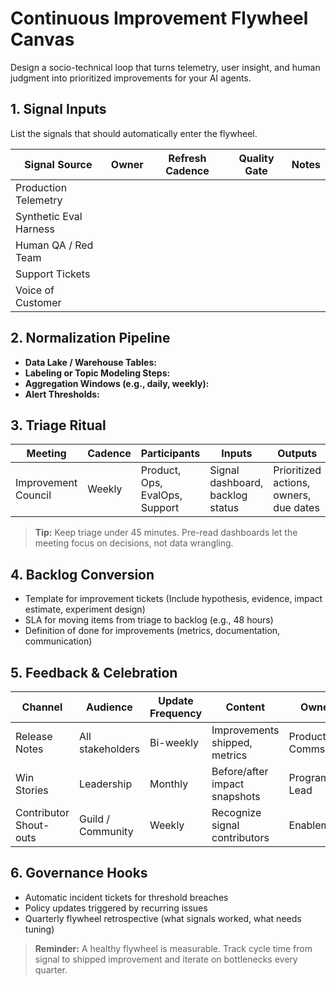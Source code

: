 # Continuous Improvement Flywheel Canvas

Design a socio-technical loop that turns telemetry, user insight, and human judgment into prioritized improvements for your AI agents.

## 1. Signal Inputs

List the signals that should automatically enter the flywheel.

| Signal Source | Owner | Refresh Cadence | Quality Gate | Notes |
| ------------- | ----- | --------------- | ------------ | ----- |
| Production Telemetry | | | | |
| Synthetic Eval Harness | | | | |
| Human QA / Red Team | | | | |
| Support Tickets | | | | |
| Voice of Customer | | | | |

## 2. Normalization Pipeline

- **Data Lake / Warehouse Tables:**
- **Labeling or Topic Modeling Steps:**
- **Aggregation Windows (e.g., daily, weekly):**
- **Alert Thresholds:**

## 3. Triage Ritual

| Meeting | Cadence | Participants | Inputs | Outputs |
| ------- | ------- | ------------ | ------ | ------- |
| Improvement Council | Weekly | Product, Ops, EvalOps, Support | Signal dashboard, backlog status | Prioritized actions, owners, due dates |

> **Tip:** Keep triage under 45 minutes. Pre-read dashboards let the meeting focus on decisions, not data wrangling.

## 4. Backlog Conversion

- Template for improvement tickets (Include hypothesis, evidence, impact estimate, experiment design)
- SLA for moving items from triage to backlog (e.g., 48 hours)
- Definition of done for improvements (metrics, documentation, communication)

## 5. Feedback & Celebration

| Channel | Audience | Update Frequency | Content | Owner |
| ------- | -------- | ---------------- | ------- | ----- |
| Release Notes | All stakeholders | Bi-weekly | Improvements shipped, metrics | Product Comms |
| Win Stories | Leadership | Monthly | Before/after impact snapshots | Program Lead |
| Contributor Shout-outs | Guild / Community | Weekly | Recognize signal contributors | Enablement |

## 6. Governance Hooks

- Automatic incident tickets for threshold breaches
- Policy updates triggered by recurring issues
- Quarterly flywheel retrospective (what signals worked, what needs tuning)

> **Reminder:** A healthy flywheel is measurable. Track cycle time from signal to shipped improvement and iterate on bottlenecks every quarter.

